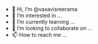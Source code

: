 - 👋 Hi, I’m @vasavisreerama
- 👀 I’m interested in ...
- 🌱 I’m currently learning ...
- 💞️ I’m looking to collaborate on ...
- 📫 How to reach me ...

<!---
vasavisreerama/vasavisreerama is a ✨ special ✨ repository because its `README.md` (this file) appears on your GitHub profile.
You can click the Preview link to take a look at your changes.
--->
